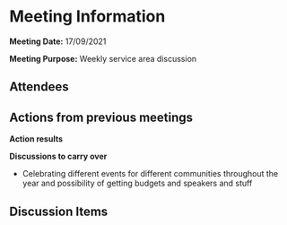# Meeting Information

**Meeting Date:** 17/09/2021

**Meeting Purpose:** Weekly service area discussion

## Attendees

## Actions from previous meetings



**Action results**



**Discussions to carry over**

- Celebrating different events for different communities throughout the year and possibility of getting budgets and speakers and stuff

## Discussion Items